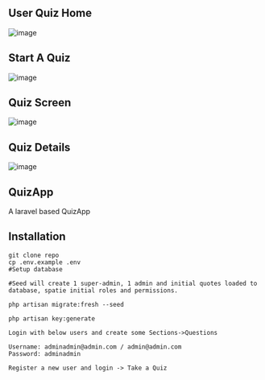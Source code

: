 ## User Quiz Home    
![image](https://user-images.githubusercontent.com/52659978/130816735-6e881068-360d-4930-8d1b-333f9055719a.png)

## Start A Quiz 
![image](https://user-images.githubusercontent.com/52659978/130816837-77995e62-a1c3-4f58-8f1a-d43f76fd8f69.png)

## Quiz Screen
![image](https://user-images.githubusercontent.com/52659978/130816969-3025d9bf-3960-4b1e-a404-03971ab62d58.png)


## Quiz Details
![image](https://user-images.githubusercontent.com/52659978/130817166-73e83d99-d2ae-4bcb-8f03-cfa2b7c11491.png)

## QuizApp
A laravel based QuizApp


## Installation


```
git clone repo
cp .env.example .env
#Setup database 

#Seed will create 1 super-admin, 1 admin and initial quotes loaded to database, spatie initial roles and permissions.

php artisan migrate:fresh --seed

php artisan key:generate

```

```
Login with below users and create some Sections->Questions 

Username: adminadmin@admin.com / admin@admin.com
Password: adminadmin
```


```
Register a new user and login -> Take a Quiz

```
